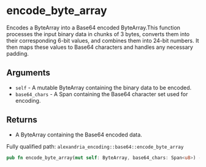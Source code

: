 # encode_byte_array

Encodes a ByteArray into a Base64 encoded ByteArray.This function processes the input binary data in chunks of 3 bytes, converts them into their corresponding 6-bit values, and combines them into 24-bit numbers. It then maps these values to Base64 characters and handles any necessary padding.

## Arguments

- `self` - A mutable ByteArray containing the binary data to be encoded. 
- `base64_chars` - A Span containing the Base64 character set used for encoding.

## Returns

 * A ByteArray containing the Base64 encoded data.

Fully qualified path: `alexandria_encoding::base64::encode_byte_array`

```rust
pub fn encode_byte_array(mut self: ByteArray, base64_chars: Span<u8>) -> ByteArray
```

